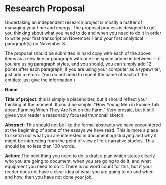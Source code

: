 # Research Proposal

Undertaking an independent research project is mostly a matter of managing your time and energy. The proposal process is designed to get you thinking about what you need to do and when you need to do it in order to write your first transcript on November 1 and your first analytical paragraph(s) on November 8.

The proposal should be submitted in hard copy with each of the above items as a new line or paragraph with one line space added in between -- if you are using paragraph styles, and you should, you can simply add 12 points after each paragraph; if you are using your computer as a typewriter, just add a return. (You do not need to repeat the name of each of the entities: just give the information.)

**Name**

**Title of project**: this is simply a placeholder, but it should reflect your thinking at the moment. It could be simple: "How Young Men in Eunice Talk about Farming When They Are Not on the Farm." Very prosaic, but it still gives your reader a reasonably focused thumbnail sketch.

**Abstract**: This should not be like the formal abstracts we have encountered at the beginning of some of the essays we have read. This is more a place to sketch out what you are interested in documenting/studying and why it might be interesting from the point of view of folk narrative studies. This should be no less than 100 words.

**Action**: The next thing you need to do is draft a plan which states clearly who you are going to document, when you are going to do it, and what equipment you need to do it. There is no word count for this, but if your reader does not have a clear idea of what you are going to do and when and how, then you have not done your job.
